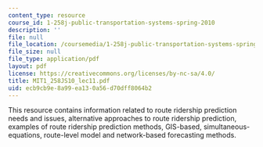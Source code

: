 ```yaml
---
content_type: resource
course_id: 1-258j-public-transportation-systems-spring-2010
description: ''
file: null
file_location: /coursemedia/1-258j-public-transportation-systems-spring-2010/ecb9cb9e8a99ea130a56d70dff8064b2_MIT1_258JS10_lec11.pdf
file_size: null
file_type: application/pdf
layout: pdf
license: https://creativecommons.org/licenses/by-nc-sa/4.0/
title: MIT1_258JS10_lec11.pdf
uid: ecb9cb9e-8a99-ea13-0a56-d70dff8064b2
---
```

This resource contains information related to route ridership prediction needs and issues, alternative approaches to route ridership prediction, examples of route ridership prediction methods, GIS-based, simultaneous-equations, route-level model and network-based forecasting methods. 